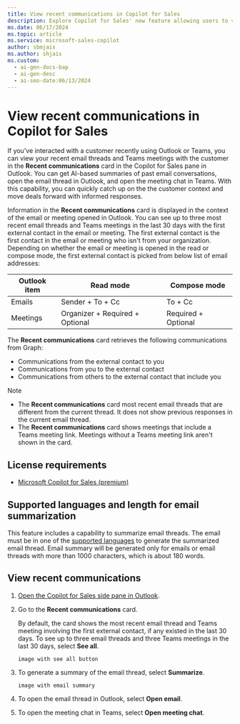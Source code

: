 ```yaml
---
title: View recent communications in Copilot for Sales
description: Explore Copilot for Sales' new feature allowing users to view recent communications, including emails and Teams meetings, with external contacts.
ms.date: 06/17/2024
ms.topic: article
ms.service: microsoft-sales-copilot
author: sbmjais
ms.author: shjais
ms.custom:
  - ai-gen-docs-bap
  - ai-gen-desc
  - ai-seo-date:06/13/2024
---
```


# View recent communications in Copilot for Sales

If you've interacted with a customer recently using Outlook or Teams, you can view your recent email threads and Teams meetings with the customer in the **Recent communications** card in the Copilot for Sales pane in Outlook. You can get AI-based summaries of past email conversations, open the email thread in Outlook, and open the meeting chat in Teams. With this capability, you can quickly catch up on the the customer context and move deals forward with informed responses.

Information in the **Recent communications** card is displayed in the context of the email or meeting opened in Outlook. You can see up to three most recent email threads and Teams meetings in the last 30 days with the first external contact in the email or meeting. The first external contact is the first contact in the email or meeting who isn't from your organization. Depending on whether the email or meeting is opened in the read or compose mode, the first external contact is picked from below list of email addresses:

|Outlook item|Read mode|Compose mode|
|---|---|---|
|Emails|Sender + To + Cc|To + Cc|
|Meetings|Organizer + Required + Optional|Required + Optional|

The **Recent communications** card retrieves the following communications from Graph:
- Communications from the external contact to you 
- Communications from you to the external contact 
- Communications from others to the external contact that include you 

> [!NOTE]
> - The **Recent communications** card most recent email threads that are different from the current thread. It does not show previous responses in the current email thread.
> - The **Recent communications** card shows meetings that include a Teams meeting link. Meetings without a Teams meeting link aren't shown in the card.

## License requirements

- [Microsoft Copilot for Sales (premium)](https://www.microsoft.com/ai/microsoft-sales-copilot#featuresandpricing)

## Supported languages and length for email summarization

This feature includes a capability to summarize email threads. The email must be in one of the [supported languages](supported-languages.md#ai-in-copilot-for-sales) to generate the summarized email thread. Email summary will be generated only for emails or email threads with more than 1000 characters, which is about 180 words.

## View recent communications

1. [Open the Copilot for Sales side pane in Outlook](open-app.md#access-copilot-for-sales-in-outlook).

1. Go to the **Recent communications** card.

    By default, the card shows the most recent email thread and Teams meeting involving the first external contact, if any existed in the last 30 days. To see up to three email threads and three Teams meetings in the last 30 days, select **See all**.

    `image with see all button`

1. To generate a summary of the email thread, select **Summarize**.

    `image with email summary`

1. To open the email thread in Outlook, select **Open email**.

1. To open the meeting chat in Teams, select **Open meeting chat**.

    
